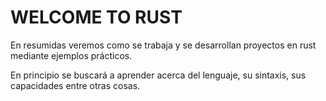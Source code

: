 # WELCOME TO RUST

En resumidas veremos como se trabaja y se desarrollan proyectos en rust mediante ejemplos prácticos.

En principio se buscará a aprender acerca del lenguaje, su sintaxis, sus capacidades entre otras cosas.

